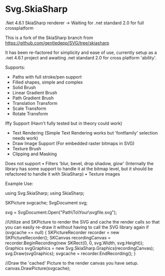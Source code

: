 # Svg.SkiaSharp
.Net 4.6.1 SkiaSharp renderer -> Waiting for .net standard 2.0 for full crossplatform

This is a fork of the SkiaSharp branch from https://github.com/gentledepp/SVG/tree/skiasharp 

It has been re-factored for simplicity and ease of use, currently setup as a .net 4.6.1 project and awaiting .net standard 2.0 for cross platform 'ability'.


Supports:
* Paths with full stroke/pen support
* Filled shapes, simple and complex
* Solid Brush
* Linear Gradient Brush
* Path Gradient Brush
* Translation Transform
* Scale Transform
* Rotate Transform

Iffy Support (Havn't fully tested but in theory could work)
* Text Rendering (Simple Text Rendering works but 'fontfamily' selection needs work)
* Draw Image Support (For embedded raster bitmaps in SVG)
* Texture Brush
* Clipping and Masking

Does not support
• Filters 'blur, bevel, drop shadow, glow' (Internally the library has some support to handle it at the bitmap level, but it should be refactored to handle it with SkiaSharp)
• Texture images

Example Use:

using Svg.SkiaSharp; 
using SkiaSharp; 

SKPicture svgcache; 
SvgDocument svg;

svg = SvgDocument.Open("Path\\To\\Your\\svgfile.svg");

//Utilize and SKPicture to render the SVG and cache the render calls so that you can easily re-draw it without having to call the SVG library again
if (svgcache == null)
{
	SKPictureRecorder recorder = new SKPictureRecorder();
	SKCanvas recordingCanvas = recorder.BeginRecording(new SKRect(0, 0, svg.Width, svg.Height));
	Graphics svgGraphics = new Svg.SkiaSharp.Graphics(recordingCanvas);
	svg.Draw(svgGraphics);
	svgcache = recorder.EndRecording();
}

//Draw the 'cached' Picture to the render canvas you have setup. 
canvas.DrawPicture(svgcache);
